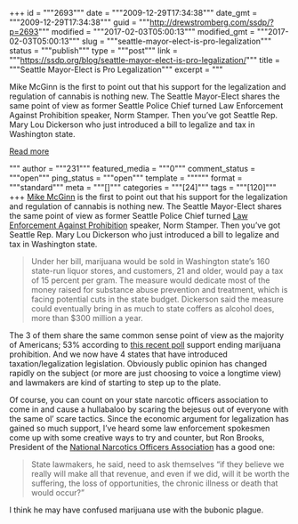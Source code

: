 +++
id = """2693"""
date = """2009-12-29T17:34:38"""
date_gmt = """2009-12-29T17:34:38"""
guid = """http://drewstromberg.com/ssdp/?p=2693"""
modified = """2017-02-03T05:00:13"""
modified_gmt = """2017-02-03T05:00:13"""
slug = """seattle-mayor-elect-is-pro-legalization"""
status = """publish"""
type = """post"""
link = """https://ssdp.org/blog/seattle-mayor-elect-is-pro-legalization/"""
title = """Seattle Mayor-Elect is Pro Legalization"""
excerpt = """<p>Mike McGinn is the first to point out that his support for the legalization and regulation of cannabis is nothing new. The Seattle Mayor-Elect shares the same point of view as former Seattle Police Chief turned Law Enforcement Against Prohibition speaker, Norm Stamper. Then you&#8217;ve got Seattle Rep. Mary Lou Dickerson who just introduced a bill to legalize and tax in Washington state.</p>
<div class="h10"></div>
<p><a class="more-link2 flat" href="https://ssdp.org/blog/seattle-mayor-elect-is-pro-legalization/">Read more</a></p>
"""
author = """231"""
featured_media = """0"""
comment_status = """open"""
ping_status = """open"""
template = """"""
format = """standard"""
meta = """[]"""
categories = """[24]"""
tags = """[120]"""
+++
<a href="http://www.mynorthwest.com/?nid=11&amp;sid=259538">Mike McGinn</a> is the first to point out that his support for the legalization and regulation of cannabis is nothing new. The Seattle Mayor-Elect shares the same point of view as former Seattle Police Chief turned <a href="http://daregeneration.blogspot.com/www.askleap.org">Law Enforcement Against Prohibition</a> speaker, Norm Stamper. Then you&#8217;ve got Seattle Rep. Mary Lou Dickerson who just introduced a bill to legalize and tax in Washington state.
<blockquote>Under her bill, marijuana would be sold in Washington state&#8217;s 160 state-run liquor stores, and customers, 21 and older, would pay a tax of 15 percent per gram. The measure would dedicate most of the money raised for substance abuse prevention and treatment, which is facing potential cuts in the state budget. Dickerson said the measure could eventually bring in as much to state coffers as alcohol does, more than $300 million a year.</blockquote>
The 3 of them share the same common sense point of view as the majority of Americans; 53% according to <a href="http://www.angus-reid.com/polls/view/34651/most_americans_support_legalizing_marijuana">this recent poll</a> support ending marijuana prohibition. And we now have 4 states that have introduced taxation/legalization legislation. Obviously public opinion has changed rapidly on the subject (or more are just choosing to voice a longtime view) and lawmakers are kind of starting to step up to the plate.

Of course, you can count on your state narcotic officers association to come in and cause a hullabaloo by scaring the bejesus out of everyone with the same ol&#8217; scare tactics. Since the economic argument for legalization has gained so much support, I&#8217;ve heard some law enforcement spokesmen come up with some creative ways to try and counter, but Ron Brooks, President of the <a href="http://www.natlnarc.org/">National Narcotics Officers Association</a> has a good one:
<blockquote>State lawmakers, he said, need to ask themselves &#8220;if they believe we really will make all that revenue, and even if we did, will it be worth the suffering, the loss of opportunities, the chronic illness or death that would occur?&#8221;</blockquote>
I think he may have confused marijuana use with the bubonic plague.
